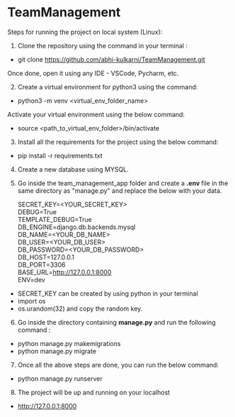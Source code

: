 # TeamManagement

Steps for running the project on local system (Linux):

1) Clone the repository using the command in your terminal :
- git clone https://github.com/abhi-kulkarni/TeamManagement.git

Once done, open it using any IDE - VSCode, Pycharm, etc. 

2) Create a virtual environment for python3 using the command:
- python3 -m venv <virtual_env_folder_name> 

Activate your virtual environment using the below command:
- source <path_to_virtual_env_folder>/bin/activate

3) Install all the requirements for the project using the below command:
- pip install -r requirements.txt

4) Create a new database using MYSQL.

5) Go inside the team_management_app folder and create a <b>.env </b> file in the same directory as "manage.py" and replace the below with your data. 

    SECRET_KEY=<YOUR_SECRET_KEY> <br />
    DEBUG=True <br />
    TEMPLATE_DEBUG=True <br />
    DB_ENGINE=django.db.backends.mysql <br />
    DB_NAME=<YOUR_DB_NAME> <br />
    DB_USER=<YOUR_DB_USER> <br />
    DB_PASSWORD=<YOUR_DB_PASSWORD> <br />
    DB_HOST=127.0.0.1 <br />
    DB_PORT=3306 <br />
    BASE_URL=http://127.0.0.1:8000 <br />
    ENV=dev <br />

- SECRET_KEY can be created by using python in your terminal
- import os
- os.urandom(32) and copy the random key.

6) Go inside the directory containing <b>manage.py</b> and run the following command :
- python manage.py makemigrations
- python manage.py migrate

7) Once all the above steps are done, you can run the below command:
- python manage.py runserver

8) The project will be up and running on your localhost 
- http://127.0.0.1:8000